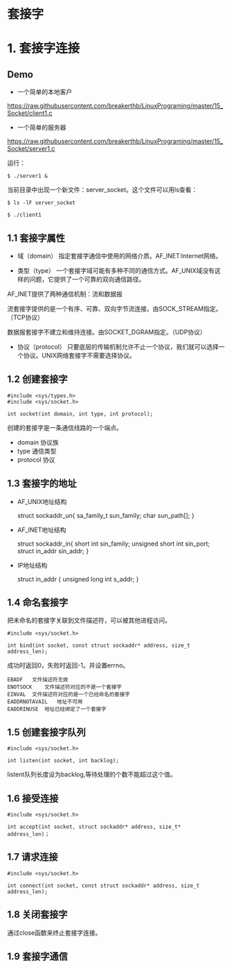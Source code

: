 # 套接字

# 1. 套接字连接

## Demo

- 一个简单的本地客户

<https://raw.githubusercontent.com/breakerthb/LinuxPrograming/master/15_Socket/client1.c>

- 一个简单的服务器

<https://raw.githubusercontent.com/breakerthb/LinuxPrograming/master/15_Socket/server1.c>

运行：

    $ ./server1 &

当前目录中出现一个新文件：server_socket。这个文件可以用ls查看：

    $ ls -lF server_socket
    
    $ ./client1

## 1.1 套接字属性

- 域（domain）
指定套接字通信中使用的网络介质。AF_INET:Internet网络。

- 类型（type）
一个套接字域可能有多种不同的通信方式。AF_UNIX域没有这样的问题，它提供了一个可靠的双向通信路径。

AF_INET提供了两种通信机制：流和数据报

流套接字提供的是一个有序、可靠、双向字节流连接。由SOCK_STREAM指定。（TCP协议）

数据报套接字不建立和维持连接。由SOCKET_DGRAM指定。（UDP协议）

- 协议（protocol）
只要底层的传输机制允许不止一个协议，我们就可以选择一个协议。UNIX网络套接字不需要选择协议。

## 1.2 创建套接字

    #include <sys/types.h>
    #include <sys/socket.h>
    
    int socket(int domain, int type, int protocol);
    
创建的套接字是一条通信线路的一个端点。

- domain 协议族
- type 通信类型
- protocol 协议

## 1.3 套接字的地址

- AF_UNIX地址结构

    struct sockaddr_un{
        sa_family_t sun_family;
        char sun_path[];
    }
    
- AF_INET地址结构

    struct sockaddr_in{
        short int sin_family;
        unsigned short int sin_port;
        struct in_addr sin_addr;
    }

- IP地址结构

    struct in_addr {
        unsigned long int s_addr;
    }
    
## 1.4 命名套接字

把未命名的套接字关联到文件描述符，可以被其他进程访问。

    #include <sys/socket.h>
    
    int bind(int socket, const struct sockaddr* address, size_t address_len);
    
成功时返回0，失败时返回-1。并设置errno。

    EBADF   文件描述符无效
    ENOTSOCK    文件描述符对应的不是一个套接字
    EINVAL  文件描述符对应的是一个已经命名的套接字
    EADDRNOTAVAIL   地址不可用
    EADDRINUSE  地址已经绑定了一个套接字
    
## 1.5 创建套接字队列

    #include <sys/socket.h>
    
    int listen(int socket, int backlog);
    
listent队列长度设为backlog,等待处理的个数不能超过这个值。

## 1.6 接受连接

    #include <sys/socket.h>
    
    int accept(int socket, struct sockaddr* address, size_t* address_len)；
    
## 1.7 请求连接

    #include <sys/socket.h>
    
    int connect(int socket, const struct sockaddr* address, size_t address_len);
    
## 1.8 关闭套接字

通过close函数来终止套接字连接。

## 1.9 套接字通信

